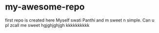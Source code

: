 # my-awesome-repo
first repo is created here
Myself swati Panthi and m sweet n simple.
Can u pl zcall me sweet
hgjghjghjgh kkkkkkkkkk
